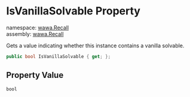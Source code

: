 # IsVanillaSolvable Property

namespace: [wawa\.Recall](../../wawa.Recall.md)<br />
assembly: [wawa\.Recall](../../../wawa.Recall.md)

Gets a value indicating whether this instance contains a vanilla solvable\.

```csharp
public bool IsVanillaSolvable { get; };
```

## Property Value

`bool`

